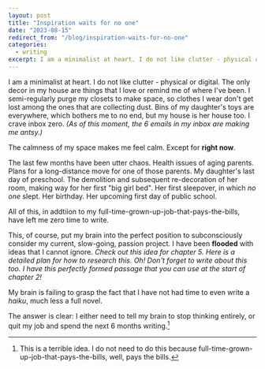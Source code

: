 ```yaml
---
layout: post
title: "Inspiration waits for no one"
date: "2023-08-15"
redirect_from: "/blog/inspiration-waits-for-no-one"
categories:
  - writing
excerpt: I am a minimalist at heart. I do not like clutter - physical or digital.
---
```


I am a minimalist at heart. I do not like clutter - physical or digital. The only decor in my house are things that I love or remind me of where I've been. I semi-regularly purge my closets to make space, so clothes I wear don't get lost among the ones that are collecting dust. Bins of my daughter's toys are everywhere, which bothers me to no end, but my house is her house too. I crave inbox zero. _(As of this moment, the 6 emails in my inbox are making me antsy.)_

The calmness of my space makes me feel calm. Except for **right now**. 

The last few months have been utter chaos. Health issues of aging parents. Plans for a long-distance move for one of those parents. My daughter's last day of preschool. The demolition and subsequent re-decoration of her room, making way for her first "big girl bed". Her first sleepover, in which _no one_ slept. Her birthday. Her upcoming first day of public school. 

All of this, in addtiion to my full-time-grown-up-job-that-pays-the-bills, have left me zero time to write. 

This, of course, put my brain into the perfect position to subconsciously consider my current, slow-going, passion project. I have been **flooded** with ideas that I cannot ignore. _Check out this idea for chapter 5._ _Here is a detailed plan for how to research this._ _Oh! Don't forget to write about this too._ _I have this perfectly formed passage that you can use at the start of chapter 2!_ 

My brain is failing to grasp the fact that I have not had time to even write a _haiku_, much less a full novel.

The answer is clear: I either need to tell my brain to stop thinking entirely, or quit my job and spend the next 6 months writing.[^1]



[^1]: This is a terrible idea. I do not need to do this because full-time-grown-up-job-that-pays-the-bills, well, pays the bills.